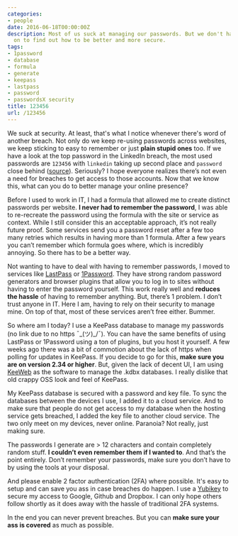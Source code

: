 ```yaml
---
categories:
- people
date: 2016-06-18T00:00:00Z
description: Most of us suck at managing our passwords. But we don't have to. Read
  on to find out how to be better and more secure.
tags:
- 1password
- database
- formula
- generate
- keepass
- lastpass
- password
- passwordsX security
title: 123456
url: /123456
---
```


We suck at security. At least, that's what I notice whenever there's word of another breach. Not only do we keep re-using passwords across websites, we keep sticking to easy to remember or just **plain stupid ones** too. If we have a look at the top password in the LinkedIn breach, the most used passwords are `123456` with `linkedin` taking up second place and `password` close behind (<a href="https://blog.korelogic.com/blog/2016/05/19/linkedin_passwords_2016" target="_blank">source</a>). Seriously? I hope everyone realizes there’s not even a need for breaches to get access to those accounts. Now that we know this, what can you do to better manage your online presence?

Before I used to work in IT, I had a formula that allowed me to create distinct passwords per website. **I never had to remember the password**, I was able to re-recreate the password using the formula with the site or service as context. While I still consider this an acceptable approach, it’s not really future proof. Some services send you a password reset after a few too many retries which results in having more than 1 formula. After a few years you can’t remember which formula goes where, which is incredibly annoying. So there has to be a better way.

Not wanting to have to deal with having to remember passwords, I moved to services like <a href="https://lastpass.com/" target="_blank">LastPass</a> or <a href="https://1password.com/" target="_blank">1Password</a>. They have strong random password generators and browser plugins that allow you to log in to sites without having to enter the password yourself. This work really well and **reduces the hassle** of having to remember anything. But, there’s 1 problem. I don’t trust anyone in IT. Here I am, having to rely on their security to manage mine. On top of that, most of these services aren’t free either. Bummer.

So where am I today? I use a KeePass database to manage my passwords (no link due to no https ¯\_(ツ)\_/¯). You can have the same benefits of using LastPass or 1Password using a ton of plugins, but you host it yourself. A few weeks ago there was a bit of commotion about the lack of https when polling for updates in KeePass. If you decide to go for this, **make sure you are on version 2.34 or higher**. But, given the lack of decent UI, I am using <a href="https://keeweb.info/" target="_blank">KeeWeb</a> as the software to manage the .kdbx databases. I really dislike that old crappy OSS look and feel of KeePass.

My KeePass database is secured with a password and key file. To sync the databases between the devices I use, I added it to a cloud service. And to make sure that people do not get access to my database when the hosting service gets breached, I added the key file to another cloud service. The two only meet on my devices, never online. Paranoia? Not really, just making sure.

The passwords I generate are > 12 characters and contain completely random stuff. **I couldn’t even remember them if I wanted to**. And that’s the point entirely. Don’t remember your passwords, make sure you don’t have to by using the tools at your disposal.

And please enable 2 factor authentication (2FA) where possible. It's easy to setup and can save you ass in case breaches do happen. I use a <a href="https://www.yubico.com/products/yubikey-hardware/fido-u2f-security-key/" target="_blank">Yubikey</a> to secure my access to Google, Github and Dropbox. I can only hope others follow shortly as it does away with the hassle of traditional 2FA systems.

In the end you can never prevent breaches. But you can **make sure your ass is covered** as much as possible.
